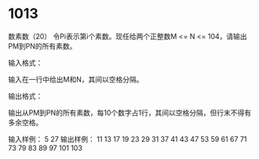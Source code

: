 # 1013
数素数（20）
令Pi表示第i个素数。现任给两个正整数M <= N <= 104，请输出PM到PN的所有素数。

输入格式：

输入在一行中给出M和N，其间以空格分隔。

输出格式：

输出从PM到PN的所有素数，每10个数字占1行，其间以空格分隔，但行末不得有多余空格。

输入样例：
5 27
输出样例：
11 13 17 19 23 29 31 37 41 43
47 53 59 61 67 71 73 79 83 89
97 101 103

